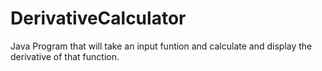 # DerivativeCalculator
Java Program that will take an input funtion and calculate and display the derivative of that function.
